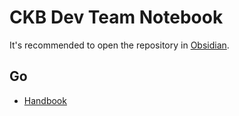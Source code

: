 # CKB Dev Team Notebook

It's recommended to open the repository in [Obsidian](https://obsidian.md/).

## Go

* [Handbook](handbook/README.md)
